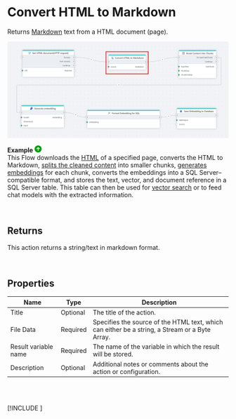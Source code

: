 # Convert HTML to Markdown

Returns [Markdown](https://en.wikipedia.org/wiki/Markdown) text from a HTML document (page).


![img](../../../../images/flow/convert-HTML-to-markdown.png)

**Example** ![img](../../../../images/strz.jpg)  
This Flow downloads the [HTML](http-request.md) of a specified page, converts the HTML to Markdown, [splits the cleaned content](../ai/split-text.md) into smaller chunks, [generates embeddings](../azure-ai/generate-embedding.md) for each chunk, converts the embeddings into a SQL Server–compatible format, and stores the text, vector, and document reference in a SQL Server table. This table can then be used for [vector search](../postgresql/vector-search.md) or to feed chat models with the extracted information.

<br/>

## Returns

This action returns a string/text in markdown format.

<br/>

## Properties

| Name                 | Type     | Description                                                                                                   |
| -------------------- | -------- | ------------------------------------------------------------------------------------------------------------- |
| Title                | Optional |   The title of the action.                    |
| File Data            | Required | Specifies the source of the HTML text, which can either be a string, a Stream or a Byte Array.                |
| Result variable name | Required | The name of the variable in which the result will be stored.  |
| Description          | Optional | Additional notes or comments about the action or configuration. |

<br/>

<br/>

[!INCLUDE [](./__videos.md)]
